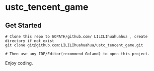 # ustc_tencent_game

## Get Started

```shell script
# Clone this repo to GOPATH/github.com/ LILILIhuahuahua , create directory if not exist
git clone git@github.com:LILILIhuahuahua/ustc_tencent_game.git

# Then use any IDE/Editor(recommend Goland) to open this project.
```

Enjoy coding.
